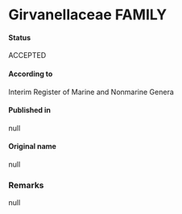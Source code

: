 # Girvanellaceae FAMILY

#### Status
ACCEPTED

#### According to
Interim Register of Marine and Nonmarine Genera

#### Published in
null

#### Original name
null

### Remarks
null